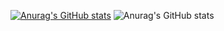 [![Anurag's GitHub stats](https://github-readme-stats.vercel.app/api?username=oldUath)]()
![Anurag's GitHub stats](https://github-readme-stats.vercel.app/api?username=oldUath&hide=contribs,prs)
